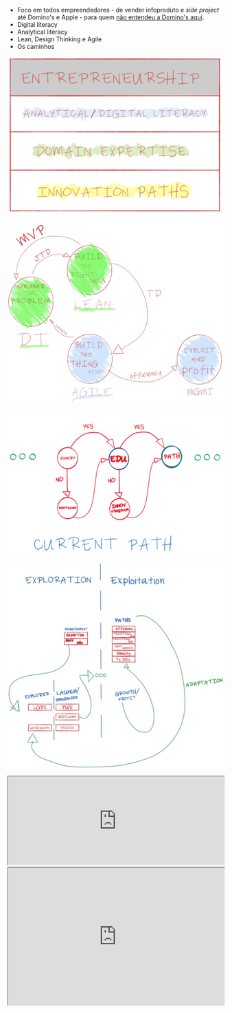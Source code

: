   - Foco em todos empreendedores - de vender infoproduto  e *side project* até Domino's e Apple - para quem [não entendeu a Domino's aqui](https://www.vox.com/2018/1/10/16874054/dominos-ceo-business-stock-price-amazon-facebook-google-pizza).
  - Digital literacy
  - Analytical literacy
  - Lean, Design Thinking e Agile
  - Os caminhos

![Empreendedorismo atualmente](/book/img/entrepreneurship-today.JPG?raw=true "Empreendedorismo atualmente")

![Caminho com as áreas de conhecimento](/book/img/path-by-field.JPG?raw=true "Caminho com as áreas de conhecimento")

![Caminho atual de inovação](/book/img/current-path-of-innovation.PNG?raw=true "Caminho atual de inovação")

![Empresas ambidestras](/book/img/ambidextrous-organization.JPG?raw=true "Empresas ambidestras")

<iframe width="100%" height="205" src="https://docs.google.com/spreadsheets/d/e/2PACX-1vRXb64StZlNRq6Kqa62IqbnQuuS44hBsv-VqNG9RjIH_01BTgWklvXobkNyjY5plkZRSAT1_Y8iBeH_/pubhtml?gid=739292161&amp;single=true&amp;widget=true&amp;headers=false"></iframe>

<iframe width="100%" height="320" src="https://docs.google.com/spreadsheets/d/e/2PACX-1vRXb64StZlNRq6Kqa62IqbnQuuS44hBsv-VqNG9RjIH_01BTgWklvXobkNyjY5plkZRSAT1_Y8iBeH_/pubhtml?gid=1264992799&amp;single=true&amp;widget=true&amp;headers=false"></iframe>
